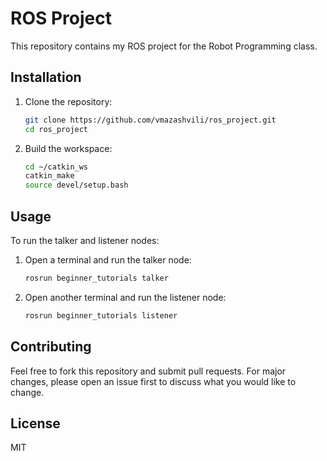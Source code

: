# ROS Project

This repository contains my ROS project for the Robot Programming class.

## Installation

1. Clone the repository:

	```bash
	git clone https://github.com/vmazashvili/ros_project.git
	cd ros_project

2. Build the workspace:
	```bash
	cd ~/catkin_ws
	catkin_make
	source devel/setup.bash
## Usage

To run the talker and listener nodes:

1. Open a terminal and run the talker node:

	```bash
	rosrun beginner_tutorials talker

2. Open another terminal and run the listener node:

	```bash
	rosrun beginner_tutorials listener

## Contributing

Feel free to fork this repository and submit pull requests. For major changes, please open an issue first to discuss what you would like to change.

## License 

MIT 

